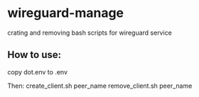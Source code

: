 # wireguard-manage
crating and removing bash scripts for wireguard service

## How to use:
copy dot.env to .env

Then:
create_client.sh peer_name
remove_client.sh peer_name

